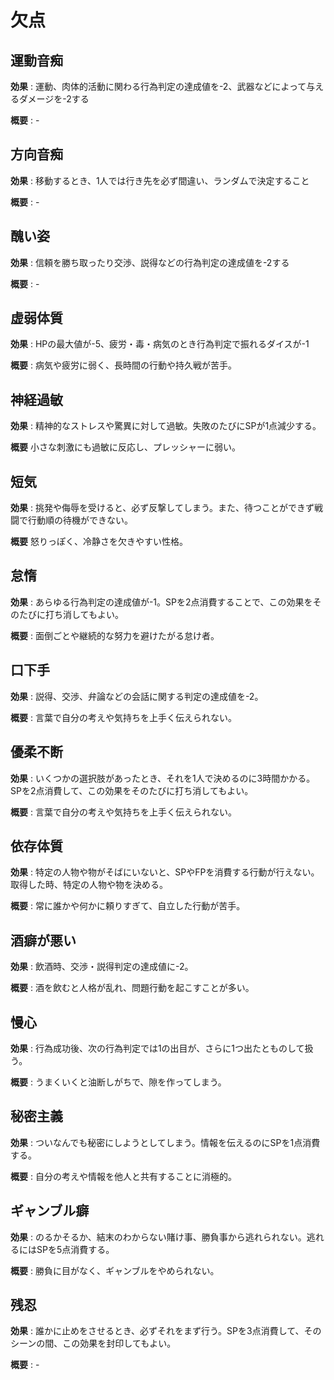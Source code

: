 
# 欠点

## 運動音痴
**効果** : 運動、肉体的活動に関わる行為判定の達成値を-2、武器などによって与えるダメージを-2する

**概要** : -

## 方向音痴
**効果** : 移動するとき、1人では行き先を必ず間違い、ランダムで決定すること

**概要** : -

## 醜い姿
**効果** : 信頼を勝ち取ったり交渉、説得などの行為判定の達成値を-2する

**概要** : -

## 虚弱体質
**効果** : HPの最大値が-5、疲労・毒・病気のとき行為判定で振れるダイスが-1

**概要** : 病気や疲労に弱く、長時間の行動や持久戦が苦手。

## 神経過敏
**効果** : 精神的なストレスや驚異に対して過敏。失敗のたびにSPが1点減少する。

**概要** 小さな刺激にも過敏に反応し、プレッシャーに弱い。

## 短気
**効果** : 挑発や侮辱を受けると、必ず反撃してしまう。また、待つことができず戦闘で行動順の待機ができない。

**概要** 怒りっぽく、冷静さを欠きやすい性格。

## 怠惰
**効果** : あらゆる行為判定の達成値が-1。SPを2点消費することで、この効果をそのたびに打ち消してもよい。

**概要** : 面倒ごとや継続的な努力を避けたがる怠け者。

## 口下手
**効果** : 説得、交渉、弁論などの会話に関する判定の達成値を-2。

**概要** : 言葉で自分の考えや気持ちを上手く伝えられない。

## 優柔不断
**効果** : いくつかの選択肢があったとき、それを1人で決めるのに3時間かかる。SPを2点消費して、この効果をそのたびに打ち消してもよい。

**概要** : 言葉で自分の考えや気持ちを上手く伝えられない。

## 依存体質
**効果** : 特定の人物や物がそばにいないと、SPやFPを消費する行動が行えない。取得した時、特定の人物や物を決める。

**概要** : 常に誰かや何かに頼りすぎて、自立した行動が苦手。

## 酒癖が悪い
**効果** : 飲酒時、交渉・説得判定の達成値に-2。

**概要** : 酒を飲むと人格が乱れ、問題行動を起こすことが多い。

## 慢心
**効果** : 行為成功後、次の行為判定では1の出目が、さらに1つ出たとものして扱う。

**概要** : うまくいくと油断しがちで、隙を作ってしまう。

## 秘密主義
**効果** : ついなんでも秘密にしようとしてしまう。情報を伝えるのにSPを1点消費する。

**概要** : 自分の考えや情報を他人と共有することに消極的。

## ギャンブル癖
**効果** : のるかそるか、結末のわからない賭け事、勝負事から逃れられない。逃れるにはSPを5点消費する。

**概要** : 勝負に目がなく、ギャンブルをやめられない。

## 残忍
**効果** : 誰かに止めをさせるとき、必ずそれをまず行う。SPを3点消費して、そのシーンの間、この効果を封印してもよい。

**概要** : -